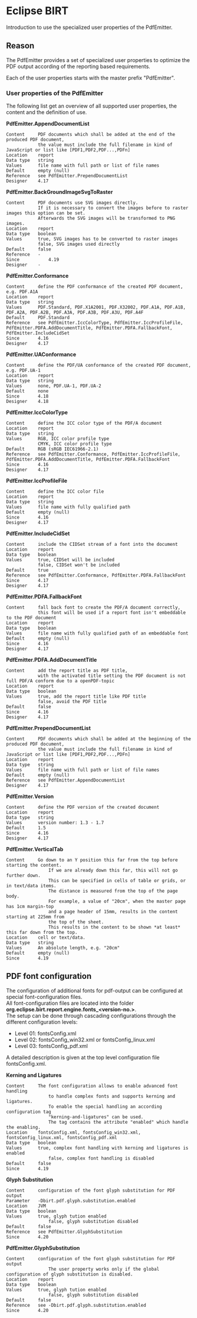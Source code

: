 # Eclipse BIRT 
Introduction to use the specialized user properties of the PdfEmitter.

## Reason
The PdfEmitter provides a set of specialized user properties to optimize the PDF output according of the reporting based requirements.

Each of the user properties starts with the master prefix "PdfEmitter".


### User properties of the PdfEmitter

The following list get an overview of all supported user properties, the content and the definition of use.

**PdfEmitter.AppendDocumentList**

	Content    	PDF documents which shall be added at the end of the produced PDF document,
              	the value must include the full filename in kind of JavaScript or list like [PDF1,PDF2,PDF...,PDFn]
	Location   	report
	Data type  	string
	Values     	file name with full path or list of file names
	Default    	empty (null)
	Reference  	see PdfEmitter.PrependDocumentList
	Designer  	4.17

**PdfEmitter.BackGroundImageSvgToRaster**

	Content    	PDF documents use SVG images directly.
              	If it is necessary to convert the images before to raster images this option can be set.
              	Afterwards the SVG images will be transformed to PNG images. 
	Location   	report
	Data type  	boolean
	Values     	true, SVG images has to be converted to raster images
	           	false, SVG images used directly
	Default    	false
	Reference  	-
	Since	    	4.19
	Designer  	-

**PdfEmitter.Conformance**

	Content    	define the PDF conformance of the created PDF document, e.g. PDF.A1A
	Location   	report
	Data type  	string
	Values     	PDF.Standard, PDF.X1A2001, PDF.X32002, PDF.A1A, PDF.A1B, PDF.A2A, PDF.A2B, PDF.A3A, PDF.A3B, PDF.A3U, PDF.A4F
	Default    	PDF.Standard
	Reference  	see PdfEmitter.IccColorType, PdfEmitter.IccProfileFile, PdfEmitter.PDFA.AddDocumentTitle, PdfEmitter.PDFA.FallbackFont, PdfEmitter.IncludeCidSet
	Since      	4.16
	Designer  	4.17


**PdfEmitter.UAConformance**

	Content    	define the PDF/UA conformance of the created PDF document, e.g. PDF.UA-1
	Location   	report
	Data type  	string
	Values     	none, PDF.UA-1, PDF.UA-2
	Default    	none
	Since      	4.18
	Designer  	4.18

**PdfEmitter.IccColorType**

	Content    	define the ICC color type of the PDF/A document
	Location   	report
	Data type  	string
	Values     	RGB, ICC color profile type
             	CMYK, ICC color profile type
	Default    	RGB (sRGB IEC61966-2.1)
	Reference  	see PdfEmitter.Conformance, PdfEmitter.IccProfileFile, PdfEmitter.PDFA.AddDocumentTitle, PdfEmitter.PDFA.FallbackFont
	Since      	4.16
	Designer  	4.17

**PdfEmitter.IccProfileFile**

	Content    	define the ICC color file
	Location   	report
	Data type  	string
	Values     	file name with fully qualified path
	Default    	empty (null)
	Since      	4.16
	Designer  	4.17

**PdfEmitter.IncludeCidSet**

	Content    	include the CIDSet stream of a font into the document
	Location   	report
	Data type  	boolean
	Values     	true, CIDSet will be included
	           	false, CIDSet won't be included
	Default    	true
	Reference  	see PdfEmitter.Conformance, PdfEmitter.PDFA.FallbackFont
	Since      	4.17
	Designer  	4.17

**PdfEmitter.PDFA.FallbackFont**

	Content    	fall back font to create the PDF/A document correctly,
             	this font will be used if a report font isn't embeddable to the PDF document
	Location   	report
	Data type  	boolean
	Values     	file name with fully qualified path of an embeddable font
	Default    	empty (null)
	Since      	4.16
	Designer  	4.17

**PdfEmitter.PDFA.AddDocumentTitle**

	Content    	add the report title as PDF title,
             	with the activated title setting the PDF document is not full PDF/A conform due to a openPDF-topic
	Location   	report
	Data type  	boolean
	Values     	true, add the report title like PDF title
	          	false, avoid the PDF title
	Default    	false
	Since      	4.16
	Designer  	4.17

**PdfEmitter.PrependDocumentList**

	Content    	PDF documents which shall be added at the beginning of the produced PDF document,
              	the value must include the full filename in kind of JavaScript or list like [PDF1,PDF2,PDF...,PDFn]
	Location   	report
	Data type  	string
	Values     	file name with full path or list of file names
	Default    	empty (null)
	Reference  	see PdfEmitter.AppendDocumentList
	Designer  	4.17

**PdfEmitter.Version**

	Content    	define the PDF version of the created document
	Location   	report
	Data type  	string
	Values     	version number: 1.3 - 1.7
	Default    	1.5
	Since      	4.16
	Designer  	4.17

**PdfEmitter.VerticalTab**

	Content    	Go down to an Y position this far from the top before starting the content.
					If we are already down this far, this will not go further down.
					This can be specified in cells of table or grids, or in text/data items.
					The distance is measured from the top of the page body.
					For example, a value of "20cm", when the master page has 1cm margin-top
					and a page header of 15mm, results in the content starting at 225mm from
					the top of the sheet.
					This results in the content to be shown *at least* this far down from the top.
	Location   	cell or text/data.
	Data type  	string
	Values     	An absolute length, e.g. "20cm"
	Default    	empty (null)
	Since      	4.19


## PDF font configuration

The configuration of additional fonts for pdf-output can be configured at special font-configuration files.  
All font-configuration files are located into the folder **org.eclipse.birt.report.engine.fonts_<version-no.>**.  
The setup can be done through cascading configurations through the different configuration levels:  
- Level 01: fontsConfig.xml
- Level 02: fontsConfig_win32.xml or fontsConfig_linux.xml
- Level 03: fontsConfig_pdf.xml

A detailed description is given at the top level configuration file fontsConfig.xml.

**Kerning and Ligatures**

	Content    	The font configuration allows to enable advanced font handling
					to handle complex fonts and supports kerning and ligatures.
					To enable the special handling an according configuration tag
					"kerning-and-ligatures" can be used.
					The tag contains the attribute "enabled" which handle the enabling.
	Location   	fontsConfig.xml, fontsConfig_win32.xml, fontsConfig_linux.xml, fontsConfig_pdf.xml
	Data type  	boolean
	Values     	true, complex font handling with kerning and ligatures is enabled
					false, complex font handling is disabled
	Default    	false
	Since      	4.19

**Glyph Substitution**

	Content    	configuration of the font glyph substitution for PDF output
	Parameter  	-Dbirt.pdf.glyph.substitution.enabled
	Location   	JVM
	Data type  	boolean
	Values     	true, glyph tution enabled
					false, glyph substitution disabled
	Default    	false
	Reference  	see PdfEmitter.GlyphSubstitution
	Since      	4.20

**PdfEmitter.GlyphSubstitution**

	Content    	configuration of the font glyph substitution for PDF output
					The user property works only if the global configuration of glyph substitution is disabled.
	Location   	report
	Data type  	boolean
	Values     	true, glyph tution enabled
					false, glyph substitution disabled
	Default    	false
	Reference  	see -Dbirt.pdf.glyph.substitution.enabled
	Since      	4.20
